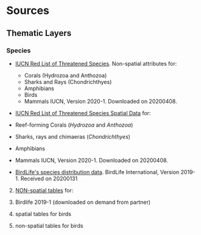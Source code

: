 # Sources

## Thematic Layers

### Species

+  [IUCN Red List of Threatened Species](https://www.iucnredlist.org/search). Non-spatial attributes for:
   +  Corals (Hydrozoa and Anthozoa)
   +  Sharks and Rays (Chondrichthyes)    
   +  Amphibians
   +  Birds
   +  Mammals
IUCN, Version 2020-1. Downloaded on 20200408. 

+  [IUCN Red List of Threatened Species Spatial Data](https://www.iucnredlist.org/resources/spatial-data-download) for:
  +  Reef-forming Corals (_Hydrozoa_ and _Anthozoa_)
  +  Sharks, rays and chimaeras (_Chondrichthyes_)
  +  Amphibians
  +  Mammals
 IUCN, Version 2020-1. Downloaded on 20200408.

+  [BirdLife's species distribution data](http://datazone.birdlife.org/species/requestdis). BirdLife International, Version 2019-1.
Received on 20200131 




  2.  [NON-spatial tables](https://www.iucnredlist.org/search/list) for:

2. Birdlife 2019-1 (downloaded on demand from partner)
  1. spatial tables for birds
  2. non-spatial tables for birds

